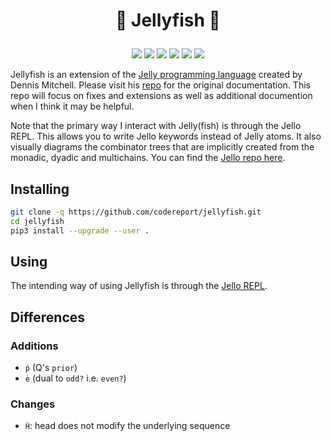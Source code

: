 # <p align="center">🪼 Jellyfish 🪼</p>

<p align="center">
    <a href="https://github.com/codereport/jellyfish/issues" alt="contributions welcome">
        <img src="https://img.shields.io/badge/contributions-welcome-brightgreen.svg?style=flat" /></a>
    <a href="https://lbesson.mit-license.org/" alt="MIT license">
        <img src="https://img.shields.io/badge/License-MIT-blue.svg" /></a>
    <a href="https://www.python.org/">
        <img src="https://img.shields.io/badge/Python-3-ff69b4.svg"/></a>
    <a href="https://github.com/codereport?tab=followers" alt="GitHub followers">
        <img src="https://img.shields.io/github/followers/codereport.svg?style=social&label=Follow" /></a>
    <a href="https://GitHub.com/codereport/jellyfish/stargazers/" alt="GitHub stars">
        <img src="https://img.shields.io/github/stars/codereport/jellyfish.svg?style=social&label=Star" /></a>
    <a href="https://twitter.com/code_report" alt="Twitter">
        <img src="https://img.shields.io/twitter/follow/code_report.svg?style=social&label=@code_report" /></a>
</p>

Jellyfish is an extension of the [Jelly programming language](https://github.com/DennisMitchell/jellylanguage/) created by Dennis Mitchell. Please visit his [repo](https://github.com/DennisMitchell/jellylanguage/) for the original documentation. This repo will focus on fixes and extensions as well as additional documention when I think it may be helpful.

Note that the primary way I interact with Jelly(fish) is through the Jello REPL. This allows you to write Jello keywords instead of Jelly atoms. It also visually diagrams the combinator trees that are implicitly created from the monadic, dyadic and multichains. You can find the [Jello repo here](https://github.com/codereport/jello/).

## Installing

```bash
git clone -q https://github.com/codereport/jellyfish.git
cd jellyfish
pip3 install --upgrade --user .
```

## Using

The intending way of using Jellyfish is through the [Jello REPL](https://github.com/codereport/jello/).

## Differences

### Additions

* `ṕ` (Q's `prior`)
* `ė` (dual to `odd?` i.e. `even?`)

### Changes

* `Ḣ`: head does not modify the underlying sequence
